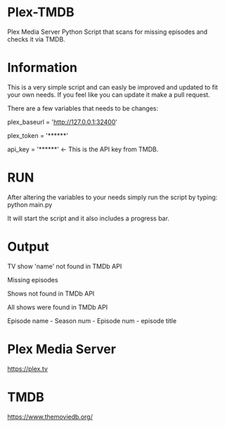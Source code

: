 # Plex-TMDB
Plex Media Server Python Script that scans for missing episodes and checks it via TMDB.

# Information
This is a very simple script and can easly be improved and updated to fit your own needs.
If you feel like you can update it make a pull request.

There are a few variables that needs to be changes:

plex_baseurl = 'http://127.0.0.1:32400'

plex_token = '******'

api_key = '******' <- This is the API key from TMDB.


# RUN
After altering the variables to your needs simply run the script by typing:
python main.py

It will start the script and it also includes a progress bar.

# Output
TV show 'name' not found in TMDb API

Missing episodes

Shows not found in TMDb API

All shows were found in TMDb API

Episode name - Season num - Episode num - episode title


# Plex Media Server
https://plex.tv

# TMDB
https://www.themoviedb.org/
